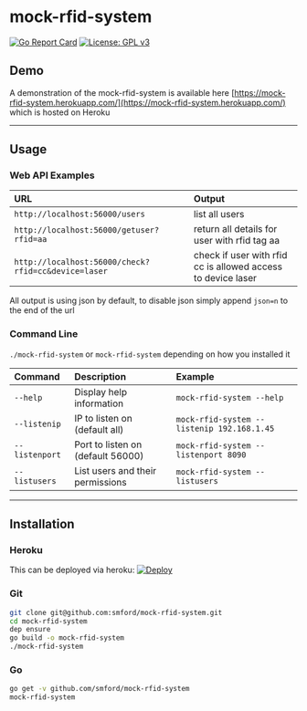 # mock-rfid-system
[![Go Report Card](https://goreportcard.com/badge/github.com/smford/narcotk-hosts)](https://goreportcard.com/report/github.com/smford/narcotk-hosts) [![License: GPL v3](https://img.shields.io/badge/License-GPL%20v3-blue.svg)](https://www.gnu.org/licenses/gpl-3.0)

## Demo

A demonstration of the mock-rfid-system is available here [https://mock-rfid-system.herokuapp.com/](https://mock-rfid-system.herokuapp.com/) which is hosted on Heroku

---

## Usage
### Web API Examples

| URL | Output |
|:--|:--|
| `http://localhost:56000/users` | list all users |
| `http://localhost:56000/getuser?rfid=aa` | return all details for user with rfid tag aa |
| `http://localhost:56000/check?rfid=cc&device=laser` | check if user with rfid cc is allowed access to device laser |

All output is using json by default, to disable json simply append `json=n` to the end of the url

### Command Line

`./mock-rfid-system` or `mock-rfid-system` depending on how you installed it

| Command | Description | Example |
|:--|:--|:--|
| `--help` | Display help information | `mock-rfid-system --help` |
| `--listenip` | IP to listen on (default all) | `mock-rfid-system --listenip 192.168.1.45` |
| `--listenport` | Port to listen on (default 56000) | `mock-rfid-system --listenport 8090` |
| `--listusers` | List users and their permissions | `mock-rfid-system --listusers` |

---

## Installation 

### Heroku
This can be deployed via heroku: [![Deploy](https://www.herokucdn.com/deploy/button.png)](https://heroku.com/deploy)

### Git
```bash
git clone git@github.com:smford/mock-rfid-system.git
cd mock-rfid-system
dep ensure
go build -o mock-rfid-system
./mock-rfid-system
```

### Go
```bash
go get -v github.com/smford/mock-rfid-system
mock-rfid-system
```
